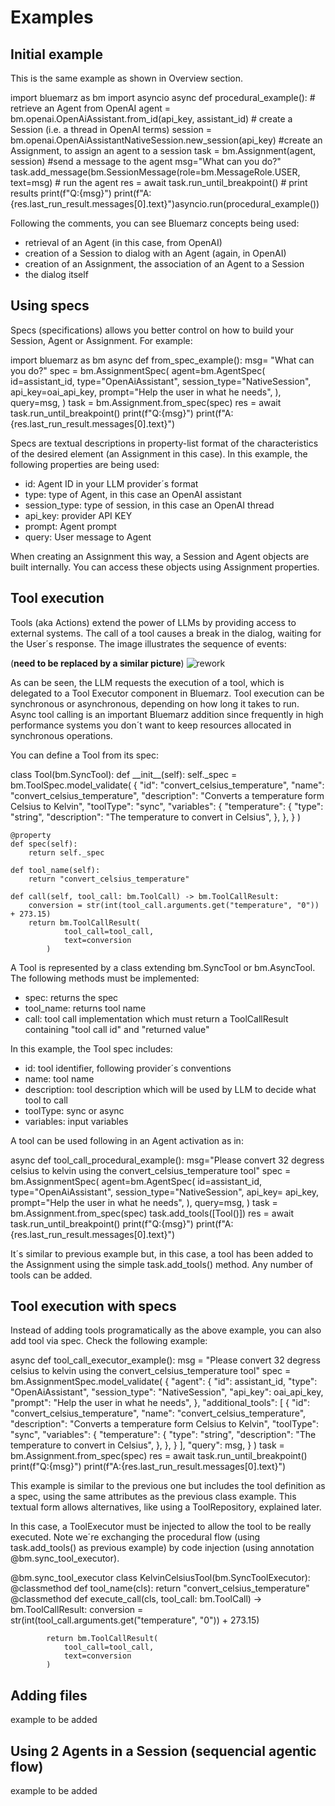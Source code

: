 ﻿# Examples

## Initial example

This is the same example as shown in Overview section.

<code-block lang="python" noinject="true">
    import bluemarz as bm
    import asyncio
    async def procedural_example():
        # retrieve an Agent from OpenAI
        agent = bm.openai.OpenAiAssistant.from_id(api_key, assistant_id)
        # create a Session (i.e. a thread in OpenAI terms)
        session = bm.openai.OpenAiAssistantNativeSession.new_session(api_key)
        #create an Assignment, to assign an agent to a session
        task = bm.Assignment(agent, session)
        #send a message to the agent
        msg="What can you do?"
        task.add_message(bm.SessionMessage(role=bm.MessageRole.USER, text=msg)
        # run the agent
        res = await task.run_until_breakpoint()
        # print results
        print(f"Q:{msg}")
        print(f"A:{res.last_run_result.messages[0].text}")asyncio.run(procedural_example())
</code-block>

Following the comments, you can see Bluemarz concepts being used:

* retrieval of an Agent (in this case, from OpenAI)
* creation of a Session to dialog with an Agent (again, in OpenAI)
* creation of an Assignment, the association of an Agent to a Session
* the dialog itself

## Using specs

Specs (specifications) allows you better control on how to build your Session, Agent or Assignment. For example:

<code-block lang="python" noinject="true">
    import bluemarz as bm
    async def from_spec_example():
        msg= "What can you do?"
        spec = bm.AssignmentSpec(
            agent=bm.AgentSpec(
                id=assistant_id,
                type="OpenAiAssistant",
                session_type="NativeSession",
                api_key=oai_api_key,
                prompt="Help the user in what he needs",
            ),
            query=msg,
        )
        task = bm.Assignment.from_spec(spec)
        res = await task.run_until_breakpoint()
        print(f"Q:{msg}")
        print(f"A:{res.last_run_result.messages[0].text}")
</code-block>

Specs are textual descriptions in property-list format of the characteristics of the desired element (an Assignment in this case). In this example, the following properties are being used:

* id: Agent ID in your LLM provider´s format
* type: type of Agent, in this case an OpenAI assistant
* session_type: type of session, in this case an OpenAI thread
* api_key: provider API KEY
* prompt: Agent prompt
* query: User message to Agent

When creating an Assignment this way, a Session and Agent objects are built internally. 
You can access these objects using Assignment properties.

## Tool execution

Tools (aka Actions) extend the power of LLMs by providing access to external systems. 
The call of a tool causes a break in the dialog, waiting for the User´s response. 
The image illustrates the sequence of events:

(**need to be replaced by a similar picture**)
![rework](image_2.png)

As can be seen, the LLM requests the execution of a tool, which is delegated to a Tool Executor component in Bluemarz. 
Tool execution can be synchronous or asynchronous, depending on how long it takes to run. 
Async tool calling is an important Bluemarz addition since frequently in high performance systems you don´t want to keep resources allocated in synchronous operations.

You can define a Tool from its spec:

<code-block lang="python" noinject="true">
    class Tool(bm.SyncTool):
        def __init__(self):
                self._spec = bm.ToolSpec.model_validate(
                    {
                        "id": "convert_celsius_temperature",
                        "name": "convert_celsius_temperature",
                        "description": "Converts a temperature form Celsius to Kelvin",
                        "toolType": "sync",
                        "variables": {
                            "temperature": {
                                "type": "string",
                                "description": "The temperature to convert in Celsius",
                            },
                        },
                    }
                )
    
    @property
    def spec(self):
        return self._spec
    
    def tool_name(self):
        return "convert_celsius_temperature"
    
    def call(self, tool_call: bm.ToolCall) -> bm.ToolCallResult:
        conversion = str(int(tool_call.arguments.get("temperature", "0")) + 273.15)
        return bm.ToolCallResult(
                tool_call=tool_call,
                text=conversion
            )

</code-block>

A Tool is represented by a class extending bm.SyncTool or bm.AsyncTool. 
The following methods must be implemented:

* spec: returns the spec
* tool_name: returns tool name
* call: tool call implementation which must return a ToolCallResult containing "tool call id" and "returned value"

In this example, the Tool spec includes:

* id: tool identifier, following provider´s conventions
* name: tool name
* description: tool description which will be used by LLM to decide what tool to call
* toolType: sync or async
* variables: input variables

A tool can be used following in an Agent activation as in:

<code-block lang="python" noinject="true">
    async def tool_call_procedural_example():
        msg="Please convert 32 degress celsius to kelvin using the convert_celsius_temperature tool"
        spec = bm.AssignmentSpec(
            agent=bm.AgentSpec(
                id=assistant_id,
                type="OpenAiAssistant",
                session_type="NativeSession",
                api_key= api_key,
                prompt="Help the user in what he needs",
            ),
            query=msg,
        )
        task = bm.Assignment.from_spec(spec)
        task.add_tools([Tool()])
        res = await task.run_until_breakpoint()
        print(f"Q:{msg}")
        print(f"A:{res.last_run_result.messages[0].text}")
</code-block>

It´s similar to previous example but, in this case, a tool has been added to the Assignment using the simple task.add_tools() method. Any number of tools can be added.

## Tool execution with specs

Instead of adding tools programatically as the above example, you can also add tool via spec. Check the following example:

<code-block lang="python" noinject="true">
    async def tool_call_executor_example():
        msg = "Please convert 32 degress celsius to kelvin using the convert_celsius_temperature tool"
        spec = bm.AssignmentSpec.model_validate(
            {
                "agent": {
                    "id": assistant_id,
                    "type": "OpenAiAssistant",
                    "session_type": "NativeSession",
                    "api_key": oai_api_key,
                    "prompt": "Help the user in what he needs",
                },
                "additional_tools": [
                    {
                        "id": "convert_celsius_temperature",
                        "name": "convert_celsius_temperature",
                        "description": "Converts a temperature form Celsius to Kelvin",
                        "toolType": "sync",
                        "variables": {
                            "temperature": {
                                "type": "string",
                                "description": "The temperature to convert in Celsius",
                            },
                        },
                    }
                ],
                "query": msg,
            }
        )
        task = bm.Assignment.from_spec(spec)
        res = await task.run_until_breakpoint()
        print(f"Q:{msg}")
        print(f"A:{res.last_run_result.messages[0].text}")
</code-block>

This example is similar to the previous one but includes the tool definition as a spec, using the same attributes as the previous class example. This textual form allows alternatives, like using a ToolRepository, explained later.

In this case, a ToolExecutor must be injected to allow the tool to be really executed. Note we´re exchanging the procedural flow (using task.add_tools() as previous example) by code injection (using annotation @bm.sync_tool_executor).

<code-block lang="python" noinject="true">
    @bm.sync_tool_executor
    class KelvinCelsiusTool(bm.SyncToolExecutor):
        @classmethod
        def tool_name(cls):
             return "convert_celsius_temperature"
    @classmethod
    def execute_call(cls, tool_call: bm.ToolCall) -> bm.ToolCallResult:
            conversion = str(int(tool_call.arguments.get("temperature", "0")) + 273.15)
    
            return bm.ToolCallResult(
                tool_call=tool_call,
                text=conversion
            )

</code-block>

## Adding files

example to be added

## Using 2 Agents in a Session (sequencial agentic flow)

example to be added


